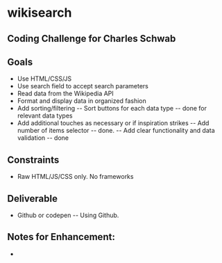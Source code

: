 # wikisearch
## Coding Challenge for Charles Schwab

## Goals
- Use HTML/CSS/JS
- Use search field to accept search parameters
- Read data from the Wikipedia API
- Format and display data in organized fashion
- Add sorting/filtering
-- Sort buttons for each data type -- done for relevant data types
- Add additional touches as necessary or if inspiration strikes
-- Add number of items selector -- done.
-- Add clear functionality and data validation -- done

## Constraints
- Raw HTML/JS/CSS only. No frameworks

## Deliverable
- Github or codepen -- Using Github.


## Notes for Enhancement:
- 